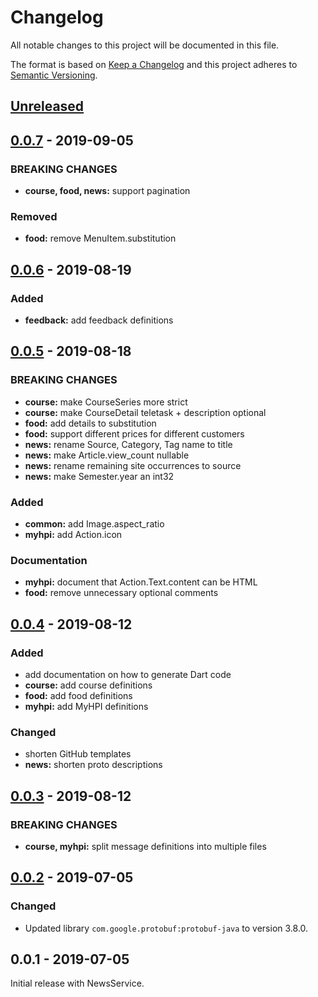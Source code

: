 # Changelog

All notable changes to this project will be documented in this file.

The format is based on [Keep a Changelog](http://keepachangelog.com/en/1.0.0/)
and this project adheres to [Semantic Versioning](http://semver.org/spec/v2.0.0.html).


<!-- Template:
## [Unreleased] - 2019-xx-xx
### Added
### Changed
### Deprecated
### Removed
### Fixed
### Security
-->

## [Unreleased]


## [0.0.7] - 2019-09-05
### BREAKING CHANGES
- **course, food, news:** support pagination

### Removed
- **food:** remove MenuItem.substitution

## [0.0.6] - 2019-08-19
### Added
- **feedback:** add feedback definitions

## [0.0.5] - 2019-08-18
### BREAKING CHANGES
- **course:** make CourseSeries more strict
- **course:** make CourseDetail teletask + description optional
- **food:** add details to substitution
- **food:** support different prices for different customers
- **news:** rename Source, Category, Tag name to title
- **news:** make Article.view_count nullable
- **news:** rename remaining site occurrences to source
- **news:** make Semester.year an int32

### Added
- **common:** add Image.aspect_ratio
- **myhpi:** add Action.icon

### Documentation
- **myhpi:** document that Action.Text.content can be HTML
- **food:** remove unnecessary optional comments

## [0.0.4] - 2019-08-12
### Added
- add documentation on how to generate Dart code
- **course:** add course definitions
- **food:** add food definitions
- **myhpi:** add MyHPI definitions

### Changed
- shorten GitHub templates
- **news:** shorten proto descriptions

## [0.0.3] - 2019-08-12
### BREAKING CHANGES
- **course, myhpi:** split message definitions into multiple files

## [0.0.2] - 2019-07-05
### Changed
- Updated library `com.google.protobuf:protobuf-java` to version 3.8.0.

## 0.0.1 - 2019-07-05
Initial release with NewsService.


[Unreleased]: https://github.com/HPI-de/hpi-cloud-apis/compare/0.0.7...dev
[0.0.7]: https://github.com/HPI-de/hpi-cloud-apis/compare/0.0.6...0.0.7
[0.0.6]: https://github.com/HPI-de/hpi-cloud-apis/compare/0.0.5...0.0.6
[0.0.5]: https://github.com/HPI-de/hpi-cloud-apis/compare/0.0.4...0.0.5
[0.0.4]: https://github.com/HPI-de/hpi-cloud-apis/compare/0.0.3...0.0.4
[0.0.3]: https://github.com/HPI-de/hpi-cloud-apis/compare/0.0.2...0.0.3
[0.0.2]: https://github.com/HPI-de/hpi-cloud-apis/compare/0.0.1...0.0.2
